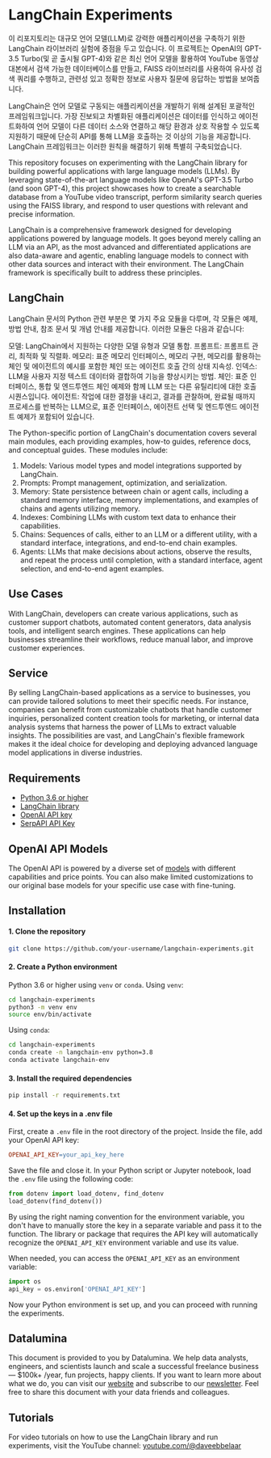 # LangChain Experiments
이 리포지토리는 대규모 언어 모델(LLM)로 강력한 애플리케이션을 구축하기 위한 LangChain 라이브러리 실험에 중점을 두고 있습니다. 이 프로젝트는 OpenAI의 GPT-3.5 Turbo(및 곧 출시될 GPT-4)와 같은 최신 언어 모델을 활용하여 YouTube 동영상 대본에서 검색 가능한 데이터베이스를 만들고, FAISS 라이브러리를 사용하여 유사성 검색 쿼리를 수행하고, 관련성 있고 정확한 정보로 사용자 질문에 응답하는 방법을 보여줍니다.

LangChain은 언어 모델로 구동되는 애플리케이션을 개발하기 위해 설계된 포괄적인 프레임워크입니다. 가장 진보되고 차별화된 애플리케이션은 데이터를 인식하고 에이전트화하여 언어 모델이 다른 데이터 소스와 연결하고 해당 환경과 상호 작용할 수 있도록 지원하기 때문에 단순히 API를 통해 LLM을 호출하는 것 이상의 기능을 제공합니다. LangChain 프레임워크는 이러한 원칙을 해결하기 위해 특별히 구축되었습니다.

This repository focuses on experimenting with the LangChain library for building powerful applications with large language models (LLMs). By leveraging state-of-the-art language models like OpenAI's GPT-3.5 Turbo (and soon GPT-4), this project showcases how to create a searchable database from a YouTube video transcript, perform similarity search queries using the FAISS library, and respond to user questions with relevant and precise information.

LangChain is a comprehensive framework designed for developing applications powered by language models. It goes beyond merely calling an LLM via an API, as the most advanced and differentiated applications are also data-aware and agentic, enabling language models to connect with other data sources and interact with their environment. The LangChain framework is specifically built to address these principles.

## LangChain

LangChain 문서의 Python 관련 부분은 몇 가지 주요 모듈을 다루며, 각 모듈은 예제, 방법 안내, 참조 문서 및 개념 안내를 제공합니다. 이러한 모듈은 다음과 같습니다:

모델: LangChain에서 지원하는 다양한 모델 유형과 모델 통합.
프롬프트: 프롬프트 관리, 최적화 및 직렬화.
메모리: 표준 메모리 인터페이스, 메모리 구현, 메모리를 활용하는 체인 및 에이전트의 예시를 포함한 체인 또는 에이전트 호출 간의 상태 지속성.
인덱스: LLM을 사용자 지정 텍스트 데이터와 결합하여 기능을 향상시키는 방법.
체인: 표준 인터페이스, 통합 및 엔드투엔드 체인 예제와 함께 LLM 또는 다른 유틸리티에 대한 호출 시퀀스입니다.
에이전트: 작업에 대한 결정을 내리고, 결과를 관찰하며, 완료될 때까지 프로세스를 반복하는 LLM으로, 표준 인터페이스, 에이전트 선택 및 엔드투엔드 에이전트 예제가 포함되어 있습니다.

The Python-specific portion of LangChain's documentation covers several main modules, each providing examples, how-to guides, reference docs, and conceptual guides. These modules include:

1. Models: Various model types and model integrations supported by LangChain.
3. Prompts: Prompt management, optimization, and serialization.
3. Memory: State persistence between chain or agent calls, including a standard memory interface, memory implementations, and examples of chains and agents utilizing memory.
4. Indexes: Combining LLMs with custom text data to enhance their capabilities.
5. Chains: Sequences of calls, either to an LLM or a different utility, with a standard interface, integrations, and end-to-end chain examples.
6. Agents: LLMs that make decisions about actions, observe the results, and repeat the process until completion, with a standard interface, agent selection, and end-to-end agent examples.

## Use Cases
With LangChain, developers can create various applications, such as customer support chatbots, automated content generators, data analysis tools, and intelligent search engines. These applications can help businesses streamline their workflows, reduce manual labor, and improve customer experiences.

## Service
By selling LangChain-based applications as a service to businesses, you can provide tailored solutions to meet their specific needs. For instance, companies can benefit from customizable chatbots that handle customer inquiries, personalized content creation tools for marketing, or internal data analysis systems that harness the power of LLMs to extract valuable insights. The possibilities are vast, and LangChain's flexible framework makes it the ideal choice for developing and deploying advanced language model applications in diverse industries.

## Requirements

- [Python 3.6 or higher](https://www.python.org/downloads/)
- [LangChain library](https://python.langchain.com/en/latest/index.html)
- [OpenAI API key](https://platform.openai.com/)
- [SerpAPI API Key](https://serpapi.com/)

## OpenAI API Models
The OpenAI API is powered by a diverse set of [models](https://platform.openai.com/docs/models) with different capabilities and price points. You can also make limited customizations to our original base models for your specific use case with fine-tuning.

## Installation

#### 1. Clone the repository

```bash
git clone https://github.com/your-username/langchain-experiments.git
```

#### 2. Create a Python environment

Python 3.6 or higher using `venv` or `conda`. Using `venv`:

``` bash
cd langchain-experiments
python3 -m venv env
source env/bin/activate
```

Using `conda`:
``` bash
cd langchain-experiments
conda create -n langchain-env python=3.8
conda activate langchain-env
```

#### 3. Install the required dependencies
``` bash
pip install -r requirements.txt
```

#### 4. Set up the keys in a .env file

First, create a `.env` file in the root directory of the project. Inside the file, add your OpenAI API key:

```makefile
OPENAI_API_KEY=your_api_key_here
```

Save the file and close it. In your Python script or Jupyter notebook, load the `.env` file using the following code:
```python
from dotenv import load_dotenv, find_dotenv
load_dotenv(find_dotenv())
```

By using the right naming convention for the environment variable, you don't have to manually store the key in a separate variable and pass it to the function. The library or package that requires the API key will automatically recognize the `OPENAI_API_KEY` environment variable and use its value.

When needed, you can access the `OPENAI_API_KEY` as an environment variable:
```python
import os
api_key = os.environ['OPENAI_API_KEY']
```

Now your Python environment is set up, and you can proceed with running the experiments.

## Datalumina

This document is provided to you by Datalumina. We help data analysts, engineers, and scientists launch and scale a successful freelance business — $100k+ /year, fun projects, happy clients. If you want to learn more about what we do, you can visit our [website](https://www.datalumina.io/) and subscribe to our [newsletter](https://www.datalumina.io/newsletter). Feel free to share this document with your data friends and colleagues.

## Tutorials
For video tutorials on how to use the LangChain library and run experiments, visit the YouTube channel: [youtube.com/@daveebbelaar](youtube.com/@daveebbelaar)


